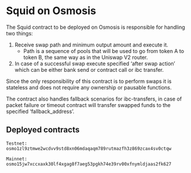 # Squid on Osmosis

The Squid contract to be deployed on Osmosis is responsible for handling two things:

1. Receive swap path and minimum output amount and execute it. 
    - Path is a sequence of pools that will be used to go from token A to token B, the same way as in the Uniswap V2 router.
2. In case of a successful swap execute specified ‘after swap action’ which can be either bank send or contract call or ibc transfer.

Since the only responsibility of this contract is to perform swaps it is stateless and does not require any ownership or pausable functions.

The contract also handles fallback scenarios for ibc-transfers, in case of packet failure or timeout contract will transfer swapped funds to the specified ‘fallback_address’.

## Deployed contracts

`Testnet: osmo1zl9ztmwe2wcdvv9std8xn06mdaqaqm789rutmazfh3z869zcax4sv0ctqw`

`Mainnet: osmo15jw7xccxaxk30lf4xgag8f7aeg53pgkh74e39rv00xfnymldjaas2fk627`


